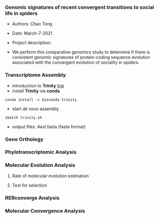 ### Genomic signatures of recent convergent transitions to social life in spiders

- Authors: Chao Tong
- Date: March-7-2021

- Project description:
- We perform this comparative genomics study to determine if there is consistent genomic signatures of protein-coding sequence evolution associated with the convergent evolution of sociality in spiders.


### Transcriptome Assembly

- introduction to **Trinity** [link](https://github.com/trinityrnaseq/trinityrnaseq/wiki)
- install **Trinity** via **conda**

```
conda install -c bioconda trinity
```
- start *de novo* assembly

```
sbatch trinity.sh
```
- output files: Aexl.fasta (fasta format)

### Gene Orthology

### Phylotranscriptomic Analysis

### Molecular Evolution Analysis
1. Rate of molecular evolution estimation

2. Test for selection


### RERconverge Analysis

### Molecular Convergence Analysis
